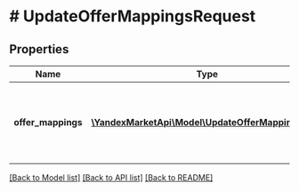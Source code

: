 # # UpdateOfferMappingsRequest

## Properties

Name | Type | Description | Notes
------------ | ------------- | ------------- | -------------
**offer_mappings** | [**\YandexMarketApi\Model\UpdateOfferMappingDTO[]**](UpdateOfferMappingDTO.md) | Перечень товаров, которые нужно добавить или обновить. |

[[Back to Model list]](../../README.md#models) [[Back to API list]](../../README.md#endpoints) [[Back to README]](../../README.md)
